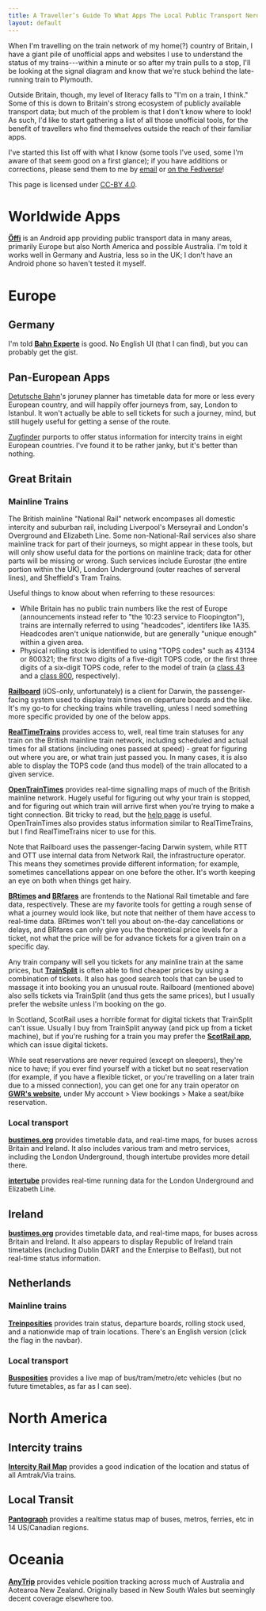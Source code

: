 ```yaml
---
title: A Traveller’s Guide To What Apps The Local Public Transport Nerds Use
layout: default
---
```


When I'm travelling on the train network of my home(?) country of Britain, I have a giant pile of unofficial apps and websites I use to understand the status of my trains---within a minute or so after my train pulls to a stop, I'll be looking at the signal diagram and know that we're stuck behind the late-running train to Plymouth.

Outside Britain, though, my level of literacy falls to "I'm on a train, I think." Some of this is down to Britain's strong ecosystem of publicly available transport data; but much of the problem is that I don't know where to look! As such, I'd like to start gathering a list of all those unofficial tools, for the benefit of travellers who find themselves outside the reach of their familiar apps.

I've started this list off with what I know (some tools I've used, some I'm aware of that seem good on a first glance); if you have additions or corrections, please send them to me by [email](gbs+trainapps@canishe.com) or [on the Fediverse](https://cathode.church/@Gaelan)!

This page is licensed under [CC-BY 4.0](https://creativecommons.org/licenses/by/4.0/deed.en).

# Worldwide Apps

**[Öffi](https://oeffi.schildbach.de)** is an Android app providing public transport data in many areas, primarily Europe but also North America and possible Australia. I'm told it works well in Germany and Austria, less so in the UK; I don't have an Android phone so haven't tested it myself.

# Europe

## Germany

I'm told **[Bahn Experte](https://bahn.expert)** is good. No English UI (that I can find), but you can probably get the gist.

## Pan-European Apps

[Detutsche Bahn](https://bahn.de/en)'s joruney planner has timetable data for more or less every European country, and will happily offer journeys from, say, London to Istanbul. It won't actually be able to sell tickets for such a journey, mind, but still hugely useful for getting a sense of the route.

[Zugfinder](https://www.zugfinder.net/) purports to offer status information for intercity trains in eight European countries. I've found it to be rather janky, but it's better than nothing.

## Great Britain

### Mainline Trains

The British mainline "National Rail" network encompases all domestic intercity and suburban rail, including Liverpool's Merseyrail and London's Overground and Elizabeth Line. Some non-National-Rail services also share mainline track for part of their journeys, so might appear in these tools, but will only show useful data for the portions on mainline track; data for other parts will be missing or wrong. Such services include Eurostar (the entire portion within the UK), London Underground (outer reaches of serveral lines), and Sheffield's Tram Trains.

Useful things to know about when referring to these resources:

- While Britain has no public train numbers like the rest of Europe (announcements instead refer to "the 10:23 service to Floopington"), trains are internally referred to using "headcodes", identifers like 1A35. Headcodes aren't unique nationwide, but are generally "unique enough" within a given area.
- Physical rolling stock is identified to using "TOPS codes" such as 43134 or 800321; the first two digits of a five-digit TOPS code, or the first three digits of a six-digit TOPS code, refer to the model of train (a [class 43](<https://en.wikipedia.org/wiki/British_Rail_Class_43_(HST)>) and a [class 800](https://en.wikipedia.org/wiki/British_Rail_Class_800), respectively).

**[Railboard](https://www.railboard.com)** (iOS-only, unfortunately) is a client for Darwin, the passenger-facing system used to display train times on departure boards and the like. It's my go-to for checking trains while travelling, unless I need something more specific provided by one of the below apps.

**[RealTimeTrains](https://www.realtimetrains.co.uk)** provides access to, well, real time train statuses for any train on the British mainline train network, including scheduled and actual times for all stations (including ones passed at speed) - great for figuring out where you are, or what train just passed you. In many cases, it is also able to display the TOPS code (and thus model) of the train allocated to a given service.

**[OpenTrainTimes](https://www.opentraintimes.com/maps)** provides real-time signalling maps of much of the British mainline network. Hugely useful for figuring out why your train is stopped, and for figuring out which train will arrive first when you're trying to make a tight connection. Bit tricky to read, but the [help page](https://www.opentraintimes.com/maps/help) is useful. OpenTrainTimes also provides status information similar to RealTimeTrains, but I find RealTimeTrains nicer to use for this.

Note that Railboard uses the passenger-facing Darwin system, while RTT and OTT use internal data from Network Rail, the infrastructure operator. This means they sometimes provide different information; for example, sometimes cancellations appear on one before the other. It's worth keeping an eye on both when things get hairy.

**[BRtimes](https://www.brtimes.com) and [BRfares](https://www.brfares.com)** are frontends to the National Rail timetable and fare data, respectively. These are my favorite tools for getting a rough sense of what a journey would look like, but note that neither of them have access to real-time data. BRtimes won't tell you about on-the-day cancellations or delays, and BRfares can only give you the theoretical price levels for a ticket, not what the price will be for advance tickets for a given train on a specific day.

Any train company will sell you tickets for any mainline train at the same prices, but **[TrainSplit](https://trainsplit.com)** is often able to find cheaper prices by using a combination of tickets. It also has good search tools that can be used to massage it into booking you an unusual route. Railboard (mentioned above) also sells tickets via TrainSplit (and thus gets the same prices), but I usually prefer the website unless I'm booking on the go.

In Scotland, ScotRail uses a horrible format for digital tickets that TrainSplit can't issue. Usually I buy from TrainSplit anyway (and pick up from a ticket machine), but if you're rushing for a train you may prefer the **[ScotRail app](https://www.scotrail.co.uk/smart-tickets/mtickets)**, which can issue digital tickets.

While seat reservations are never required (except on sleepers), they're nice to have; if you ever find yourself with a ticket but no seat reservation (for example, if you have a flexible ticket, or you're travelling on a later train due to a missed connection), you can get one for any train operator on **[GWR's website](https://www.gwr.com)**, under My account > View bookings > Make a seat/bike reservation.

### Local transport

**[bustimes.org](https://bustimes.org)** provides timetable data, and real-time maps, for buses across Britain and Ireland. It also includes various tram and metro services, including the London Underground, though intertube provides more detail there.

**[intertube](https://intertube.eta.st)** provides real-time running data for the London Underground and Elizabeth Line.

## Ireland

**[bustimes.org](https://bustimes.org)** provides timetable data, and real-time maps, for buses across Britain and Ireland. It also appears to display Republic of Ireland train timetables (including Dublin DART and the Enterpise to Belfast), but not real-time status information.

## Netherlands

### Mainline trains

**[Treinposities](https://treinposities.nl)** provides train status, departure boards, rolling stock used, and a nationwide map of train locations. There's an English version (click the flag in the navbar).

### Local transport

**[Busposities](http://www.busposities.nl)** provides a live map of bus/tram/metro/etc vehicles (but no future timetables, as far as I can see).

# North America

## Intercity trains

**[Intercity Rail Map](https://asm.transitdocs.com)** provides a good indication of the location and status of all Amtrak/Via trains.

## Local Transit

**[Pantograph](https://www.pantographapp.com)** provides a realtime status map of buses, metros, ferries, etc in 14 US/Canadian regions.

# Oceania

**[AnyTrip](https://anytrip.com.au/)** provides vehicle position tracking across much of Australia and Aotearoa New Zealand. Originally based in New South Wales but seemingly decent coverage elsewhere too.
